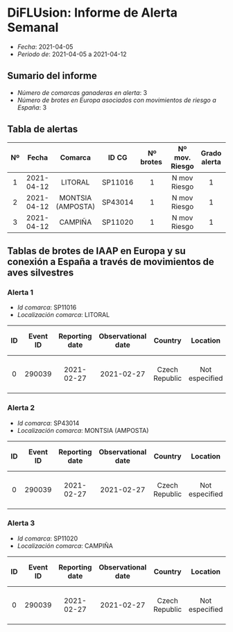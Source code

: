 # DiFLUsion: Informe de Alerta Semanal 

 - *Fecha*: 2021-04-05
 - *Periodo de*: 2021-04-05 a 2021-04-12

## Sumario del informe 
 - *Número de comarcas ganaderas en alerta*: 3
 - *Número de brotes en Europa asociados con movimientos de riesgo a España*: 3

## Tabla de alertas 
| Nº | Fecha  | Comarca  | ID CG | Nº brotes | Nº mov. Riesgo | Grado alerta | Temperatura estimada  | Supervivencia del virus en días |
|:-:|:-------:|:-----:|:-----:|:-----:|:-----:|:-----:|:-----:|:-----:|
|1|2021-04-12|LITORAL|SP11016|1|N mov Riesgo|1|14.2857|Supervivencia|
|2|2021-04-12|MONTSIA (AMPOSTA)|SP43014|1|N mov Riesgo|1|12.2857|Supervivencia|
|3|2021-04-12|CAMPIÑA|SP11020|1|N mov Riesgo|1|12.8571|Supervivencia|


## Tablas de brotes de IAAP en Europa y su conexión a España a través de  movimientos de aves silvestres

### Alerta 1 
- *Id comarca*: SP11016
- *Localización comarca*: LITORAL

| ID | Event ID | Reporting date |Observational date |Country |Location | Latitud | Longitud | An. Type | Species | Cases | Deaths | Especie movimiento |Cód.  Especie | Prob mov semanal |
|:-:|:---------:|:----------------:|:-------------:|:--------------:|:-----------:|:------------:|:-----------:|:-------------:|:----------:|:--------:|:--------:|:----------------:|:--------------:|:------------------:|
| 0| 290039|2021-02-27|2021-02-27|Czech Republic|Not especified|49.728611|13.1025|Domestic|Vanellus vanellus|51||Avefría europea  2015-2019|4930|0.2233|


### Alerta 2 
- *Id comarca*: SP43014
- *Localización comarca*: MONTSIA (AMPOSTA)

| ID | Event ID | Reporting date |Observational date |Country |Location | Latitud | Longitud | An. Type | Species | Cases | Deaths | Especie movimiento |Cód.  Especie | Prob mov semanal |
|:-:|:---------:|:----------------:|:-------------:|:--------------:|:-----------:|:------------:|:-----------:|:-------------:|:----------:|:--------:|:--------:|:----------------:|:--------------:|:------------------:|
| 0| 290039|2021-02-27|2021-02-27|Czech Republic|Not especified|49.728611|13.1025|Domestic|Vanellus vanellus|51||Avefría europea  2015-2019|4930|0.2233|


### Alerta 3 
- *Id comarca*: SP11020
- *Localización comarca*: CAMPIÑA

| ID | Event ID | Reporting date |Observational date |Country |Location | Latitud | Longitud | An. Type | Species | Cases | Deaths | Especie movimiento |Cód.  Especie | Prob mov semanal |
|:-:|:---------:|:----------------:|:-------------:|:--------------:|:-----------:|:------------:|:-----------:|:-------------:|:----------:|:--------:|:--------:|:----------------:|:--------------:|:------------------:|
| 0| 290039|2021-02-27|2021-02-27|Czech Republic|Not especified|49.728611|13.1025|Domestic|Vanellus vanellus|51||Avefría europea  2015-2019|4930|0.2233|
